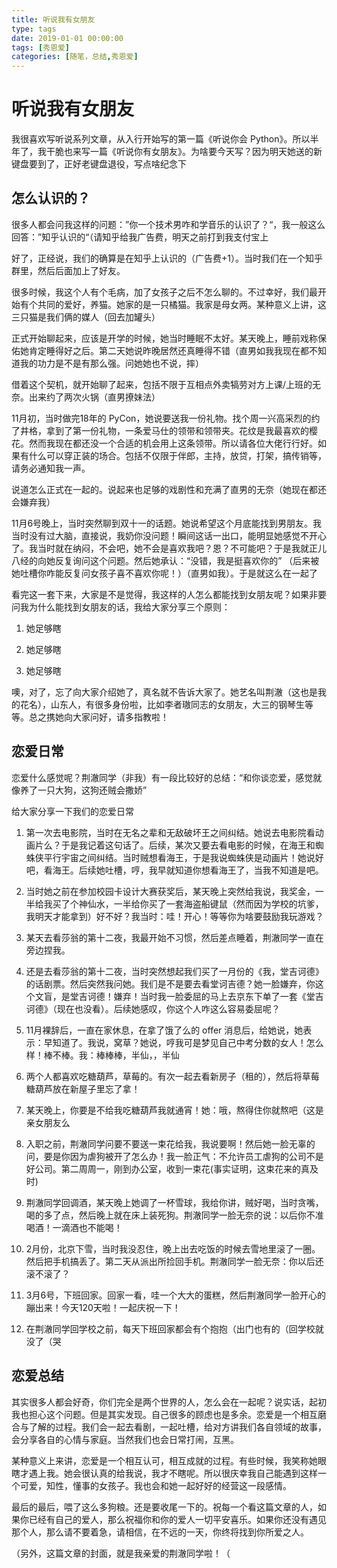 ```yaml
---
title: 听说我有女朋友
type: tags
date: 2019-01-01 00:00:00
tags: [秀恩爱]
categories: [随笔，总结,秀恩爱]
---
```


# 听说我有女朋友

我很喜欢写听说系列文章，从入行开始写的第一篇《听说你会 Python》。所以半年了，我干脆也来写一篇《听说你有女朋友》。为啥要今天写？因为明天她送的新键盘要到了，正好老键盘退役，写点啥纪念下

<!--more-->

## 怎么认识的？

很多人都会问我这样的问题：”你一个技术男咋和学音乐的认识了？“，我一般这么回答：”知乎认识的“（请知乎给我广告费，明天之前打到我支付宝上

好了，正经说，我们的确算是在知乎上认识的（广告费+1）。当时我们在一个知乎群里，然后后面加上了好友。

很多时候，我这个人有个毛病，加了女孩子之后不怎么聊的。不过幸好，我们最开始有个共同的爱好，养猫。她家的是一只橘猫。我家是母女两。某种意义上讲，这三只猫是我们俩的媒人（回去加罐头）

正式开始聊起来，应该是开学的时候，她当时睡眠不太好。某天晚上，睡前戏称保佑她肯定睡得好之后。第二天她说昨晚居然还真睡得不错（直男如我我现在都不知道我的功力是不是有那么强。问她她也不说，摔）

借着这个契机，就开始聊了起来，包括不限于互相点外卖犒劳对方上课/上班的无奈。出来约了两次火锅（直男撩妹法）

11月初，当时做完18年的 PyCon，她说要送我一份礼物。找个周一兴高采烈的约了井格，拿到了第一份礼物，一条爱马仕的领带和领带夹。花纹是我最喜欢的樱花。然而我现在都还没一个合适的机会用上这条领带。所以请各位大佬行行好。如果有什么可以穿正装的场合。包括不仅限于伴郎，主持，放贷，打架，搞传销等，请务必通知我一声。

说道怎么正式在一起的。说起来也足够的戏剧性和充满了直男的无奈（她现在都还会嫌弃我）

11月6号晚上，当时突然聊到双十一的话题。她说希望这个月底能找到男朋友。我当时没有过大脑，直接说，我奶你没问题！瞬间这话一出口，能明显她感觉不开心了。我当时就在纳闷，不会吧，她不会是喜欢我吧？恩？不可能吧？于是我就正儿八经的向她反复询问这个问题。然后她承认：“没错，我是挺喜欢你的”
（后来被她吐槽你咋能反复问女孩子喜不喜欢你呢！）（直男如我）。于是就这么在一起了

看完这一套下来，大家是不是觉得，我这样的人怎么都能找到女朋友呢？如果非要问我为什么能找到女朋友的话，我给大家分享三个原则：

1. 她足够瞎

2. 她足够瞎

3. 她足够瞎

噢，对了，忘了向大家介绍她了，真名就不告诉大家了。她艺名叫荆澈（这也是我的花名），山东人，有很多身份啦，比如李者璈同志的女朋友，大三的钢琴生等等。总之携她向大家问好，请多指教啦！

## 恋爱日常

恋爱什么感觉呢？荆澈同学（非我）有一段比较好的总结：“和你谈恋爱，感觉就像养了一只大狗，这狗还贼会撒娇”

给大家分享一下我们的恋爱日常

1. 第一次去电影院，当时在无名之辈和无敌破坏王之间纠结。她说去电影院看动画片么？于是我记着这句话了。后续，某次又要去看电影的时候，在海王和蜘蛛侠平行宇宙之间纠结。当时贼想看海王，于是我说蜘蛛侠是动画片！她说好吧，看海王。后续她吐槽，哼，我早就知道你想看海王了，当我不知道是吧。

2. 当时她之前在参加校园卡设计大赛获奖后，某天晚上突然给我说，我奖金，一半给我买了个神仙水，一半给你买了一套海盗船键鼠（然而因为学校的坑爹，我明天才能拿到）好不好？我当时：哇！开心！等等你为啥要鼓励我玩游戏？

3. 某天去看莎翁的第十二夜，我最开始不习惯，然后差点睡着，荆澈同学一直在旁边捏我。

4. 还是去看莎翁的第十二夜，当时突然想起我们买了一月份的《我，堂吉诃德》的话剧票。然后突然我问她。我们是不是要去看堂诃吉德？她一脸嫌弃，你这个文盲，是堂吉诃德！嫌弃！当时我一脸委屈的马上去京东下单了一套《堂吉诃德》（现在也没看）。后续她感叹，你这个人咋这么容易委屈呢？

5. 11月裸辞后，一直在家休息，在拿了饿了么的 offer 消息后，给她说，她表示：早知道了。我说，窝草？她说，哼我可是梦见自己中考分数的女人！怎么样！棒不棒。我：棒棒棒，半仙，，半仙

6. 两个人都喜欢吃糖葫芦，草莓的。有次一起去看新房子（租的），然后将草莓糖葫芦放在新屋子里忘了拿！

7. 某天晚上，你要是不给我吃糖葫芦我就通宵！她：哦，熬得住你就熬吧（这是亲女朋友么

8. 入职之前，荆澈同学问要不要送一束花给我，我说要啊！然后她一脸无辜的问，要是你因为虐狗被开了怎么办！我一脸正气：不允许员工虐狗的公司不是好公司。第二周周一，刚到办公室，收到一束花(事实证明，这束花来的真及时)

9. 荆澈同学回调酒，某天晚上她调了一杯雪球，我给你讲，贼好喝，当时贪嘴，喝的多了点，然后晚上就在床上装死狗。荆澈同学一脸无奈的说：以后你不准喝酒！一滴酒也不能喝！

10. 2月份，北京下雪，当时我没忍住，晚上出去吃饭的时候去雪地里滚了一圈。然后把手机搞丢了。第二天从派出所捡回手机。荆澈同学一脸无奈：你以后还滚不滚了？

11. 3月6号，下班回家。回家一看，哇一个大大的蛋糕，然后荆澈同学一脸开心的蹦出来！今天120天啦！一起庆祝一下！

12. 在荆澈同学回学校之前，每天下班回家都会有个抱抱（出门也有的（回学校就没了（哭


## 恋爱总结

其实很多人都会好奇，你们完全是两个世界的人，怎么会在一起呢？说实话，起初我也担心这个问题。但是其实发现。自己很多的顾虑也是多余。恋爱是一个相互磨合与了解的过程。我们会一起去看剧，一起吐槽，给对方讲我们各自领域的故事，会分享各自的心情与家庭。当然我们也会日常打闹，互黑。

某种意义上来讲，恋爱是一个相互认可，相互成就的过程。有些时候，我笑称她眼瞎才遇上我。她会很认真的给我说，我才不瞎呢。所以很庆幸我自己能遇到这样一个可爱，知性，懂事的女孩子。我也会和她一起好好的经营这一段感情。

最后的最后，喂了这么多狗粮。还是要收尾一下的。祝每一个看这篇文章的人，如果你已经有自己的爱人，那么祝福你和你的爱人一切平安喜乐。如果你还没有遇见那个人，那么请不要着急，请相信，在不远的一天，你终将找到你所爱之人。

（另外，这篇文章的封面，就是我亲爱的荆澈同学啦！（